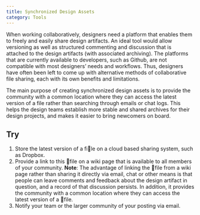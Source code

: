 ```yaml
---
title: Synchronized Design Assets
category: Tools
---
```


When working collaboratively, designers need a platform that enables them to freely and easily share design artifacts. An ideal tool would allow versioning as well as structured commenting and discussion that is attached to the design artifacts (with associated archiving). The platforms that are currently available to developers, such as Github, are not compatible with most designers’ needs and workflows. Thus, designers have often been left to come up with alternative methods of collaborative file sharing, each with its own benefits and limitations.

The main purpose of creating synchronized design assets is to provide the community with a common location where they can access the latest version of a file rather than searching through emails or chat logs. This helps the design teams establish more stable and shared archives for their design projects, and makes it easier to bring newcomers on board.

## Try

1. Store the latest version of a file on a cloud based sharing system, such as Dropbox.
2. Provide a link to this file on a wiki page that is available to all members of your community. **Note**: The advantage of linking the file from a wiki page rather than sharing it directly via email, chat or other means is that people can leave comments and feedback about the design artifact in question, and a record of that discussion persists. In addition, it provides the community with a common location where they can access the latest version of a file.
3. Notify your team or the larger community of your posting via email.
